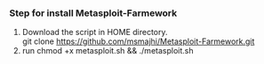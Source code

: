 
### Step for install Metasploit-Farmework
1. Download the script in HOME directory.  
 git clone https://github.com/msmajhi/Metasploit-Farmework.git
2. run chmod +x metasploit.sh && ./metasploit.sh
